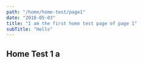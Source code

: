 ```yaml
---
path: "/home/home-test/page1"
date: "2018-05-03"
title: "I am the first home test page of page 1"
subTitle: "Hello"
---
```


## Home Test 1 a
